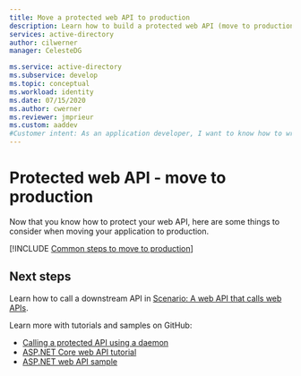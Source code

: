 ```yaml
---
title: Move a protected web API to production
description: Learn how to build a protected web API (move to production).
services: active-directory
author: cilwerner
manager: CelesteDG

ms.service: active-directory
ms.subservice: develop
ms.topic: conceptual
ms.workload: identity
ms.date: 07/15/2020
ms.author: cwerner
ms.reviewer: jmprieur
ms.custom: aaddev
#Customer intent: As an application developer, I want to know how to write a protected web API using the Microsoft identity platform for developers.
---
```


# Protected web API - move to production

Now that you know how to protect your web API, here are some things to consider when moving your application to production.

[!INCLUDE [Common steps to move to production](../../../includes/active-directory-develop-scenarios-production.md)]

## Next steps

Learn how to call a downstream API in [Scenario: A web API that calls web APIs](scenario-web-api-call-api-overview.md).


Learn more with tutorials and samples on GitHub:

- [Calling a protected API using a daemon](https://github.com/Azure-Samples/active-directory-dotnetcore-daemon-v2/tree/master/2-Call-OwnApi)
- [ASP.NET Core web API tutorial](https://github.com/Azure-Samples/active-directory-dotnet-native-aspnetcore-v2)
- [ASP.NET web API sample](https://github.com/azureadquickstarts/appmodelv2-nativeclient-dotnet)
